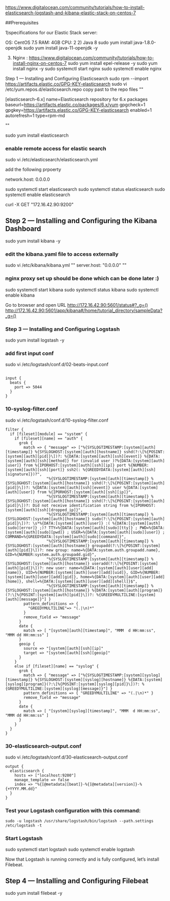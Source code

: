 https://www.digitalocean.com/community/tutorials/how-to-install-elasticsearch-logstash-and-kibana-elastic-stack-on-centos-7

##Prerequisites

1)specifications for our Elastic Stack server:

OS: CentOS 7.5
RAM: 4GB
CPU: 2
2) Java 8
sudo yum install java-1.8.0-openjdk
sudo yum install java-11-openjdk -y

3) Nginx : https://www.digitalocean.com/community/tutorials/how-to-install-nginx-on-centos-7
sudo yum install epel-release -y
sudo yum install nginx -y
sudo systemctl start nginx
sudo systemctl enable nginx


Step 1 — Installing and Configuring Elasticsearch
sudo rpm --import https://artifacts.elastic.co/GPG-KEY-elasticsearch
sudo vi /etc/yum.repos.d/elasticsearch.repo
copy past to the repo files
""

[elasticsearch-6.x]
name=Elasticsearch repository for 6.x packages
baseurl=https://artifacts.elastic.co/packages/6.x/yum
gpgcheck=1
gpgkey=https://artifacts.elastic.co/GPG-KEY-elasticsearch
enabled=1
autorefresh=1
type=rpm-md

""



sudo yum install elasticsearch

### enable remote access for elastic search
sudo vi /etc/elasticsearch/elasticsearch.yml

add the following prpoerty

network.host: 0.0.0.0


sudo systemctl start elasticsearch
sudo systemctl status elasticsearch
sudo systemctl enable elasticsearch

curl -X GET "172.16.42.90:9200"

## Step 2 — Installing and Configuring the Kibana Dashboard
sudo yum install kibana -y

### edit the kibana.yaml file to access externally
sudo vi  /etc/kibana/kibana.yml
""
server.host: "0.0.0.0"
""
### nginx proxy set up should be done which can be done later :)

sudo systemctl start kibana
sudo systemctl status kibana
sudo systemctl enable kibana

Go to browser and open URL
http://172.16.42.90:5601/status#?_g=()
http://172.16.42.90:5601/app/kibana#/home/tutorial_directory/sampleData?_g=()


### Step 3 — Installing and Configuring Logstash

sudo yum install logstash -y
### add first input conf
sudo vi /etc/logstash/conf.d/02-beats-input.conf

```

input {
  beats {
    port => 5044
  }
}
```

### 10-syslog-filter.conf
sudo vi /etc/logstash/conf.d/10-syslog-filter.conf
```
filter {
  if [fileset][module] == "system" {
    if [fileset][name] == "auth" {
      grok {
        match => { "message" => ["%{SYSLOGTIMESTAMP:[system][auth][timestamp]} %{SYSLOGHOST:[system][auth][hostname]} sshd(?:\[%{POSINT:[system][auth][pid]}\])?: %{DATA:[system][auth][ssh][event]} %{DATA:[system][auth][ssh][method]} for (invalid user )?%{DATA:[system][auth][user]} from %{IPORHOST:[system][auth][ssh][ip]} port %{NUMBER:[system][auth][ssh][port]} ssh2(: %{GREEDYDATA:[system][auth][ssh][signature]})?",
                  "%{SYSLOGTIMESTAMP:[system][auth][timestamp]} %{SYSLOGHOST:[system][auth][hostname]} sshd(?:\[%{POSINT:[system][auth][pid]}\])?: %{DATA:[system][auth][ssh][event]} user %{DATA:[system][auth][user]} from %{IPORHOST:[system][auth][ssh][ip]}",
                  "%{SYSLOGTIMESTAMP:[system][auth][timestamp]} %{SYSLOGHOST:[system][auth][hostname]} sshd(?:\[%{POSINT:[system][auth][pid]}\])?: Did not receive identification string from %{IPORHOST:[system][auth][ssh][dropped_ip]}",
                  "%{SYSLOGTIMESTAMP:[system][auth][timestamp]} %{SYSLOGHOST:[system][auth][hostname]} sudo(?:\[%{POSINT:[system][auth][pid]}\])?: \s*%{DATA:[system][auth][user]} :( %{DATA:[system][auth][sudo][error]} ;)? TTY=%{DATA:[system][auth][sudo][tty]} ; PWD=%{DATA:[system][auth][sudo][pwd]} ; USER=%{DATA:[system][auth][sudo][user]} ; COMMAND=%{GREEDYDATA:[system][auth][sudo][command]}",
                  "%{SYSLOGTIMESTAMP:[system][auth][timestamp]} %{SYSLOGHOST:[system][auth][hostname]} groupadd(?:\[%{POSINT:[system][auth][pid]}\])?: new group: name=%{DATA:system.auth.groupadd.name}, GID=%{NUMBER:system.auth.groupadd.gid}",
                  "%{SYSLOGTIMESTAMP:[system][auth][timestamp]} %{SYSLOGHOST:[system][auth][hostname]} useradd(?:\[%{POSINT:[system][auth][pid]}\])?: new user: name=%{DATA:[system][auth][user][add][name]}, UID=%{NUMBER:[system][auth][user][add][uid]}, GID=%{NUMBER:[system][auth][user][add][gid]}, home=%{DATA:[system][auth][user][add][home]}, shell=%{DATA:[system][auth][user][add][shell]}$",
                  "%{SYSLOGTIMESTAMP:[system][auth][timestamp]} %{SYSLOGHOST:[system][auth][hostname]} %{DATA:[system][auth][program]}(?:\[%{POSINT:[system][auth][pid]}\])?: %{GREEDYMULTILINE:[system][auth][message]}"] }
        pattern_definitions => {
          "GREEDYMULTILINE"=> "(.|\n)*"
        }
        remove_field => "message"
      }
      date {
        match => [ "[system][auth][timestamp]", "MMM  d HH:mm:ss", "MMM dd HH:mm:ss" ]
      }
      geoip {
        source => "[system][auth][ssh][ip]"
        target => "[system][auth][ssh][geoip]"
      }
    }
    else if [fileset][name] == "syslog" {
      grok {
        match => { "message" => ["%{SYSLOGTIMESTAMP:[system][syslog][timestamp]} %{SYSLOGHOST:[system][syslog][hostname]} %{DATA:[system][syslog][program]}(?:\[%{POSINT:[system][syslog][pid]}\])?: %{GREEDYMULTILINE:[system][syslog][message]}"] }
        pattern_definitions => { "GREEDYMULTILINE" => "(.|\n)*" }
        remove_field => "message"
      }
      date {
        match => [ "[system][syslog][timestamp]", "MMM  d HH:mm:ss", "MMM dd HH:mm:ss" ]
      }
    }
  }
}
```


### 30-elasticsearch-output.conf

sudo vi /etc/logstash/conf.d/30-elasticsearch-output.conf

```
output {
  elasticsearch {
    hosts => ["localhost:9200"]
    manage_template => false
    index => "%{[@metadata][beat]}-%{[@metadata][version]}-%{+YYYY.MM.dd}"
  }
}
```

### Test your Logstash configuration with this command:

```
sudo -u logstash /usr/share/logstash/bin/logstash --path.settings /etc/logstash -t
```

### Start Logstash
sudo systemctl start logstash
sudo systemctl enable logstash

Now that Logstash is running correctly and is fully configured, let’s install Filebeat.

## Step 4 — Installing and Configuring Filebeat

sudo yum install filebeat -y
